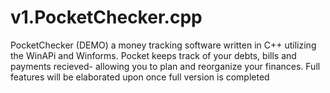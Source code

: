 # v1.PocketChecker.cpp

PocketChecker (DEMO) a money tracking software written in C++ utilizing the WinAPi and Winforms. Pocket keeps track of your debts, bills and payments recieved- allowing you to plan and reorganize your finances. 
Full features will be elaborated upon once full version is completed


